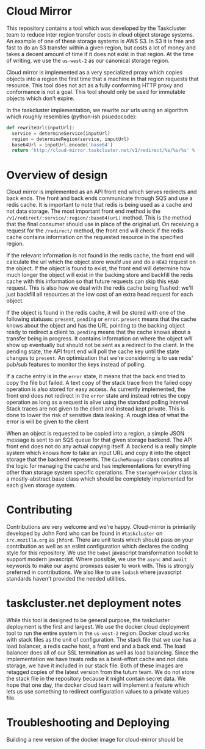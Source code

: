 # Cloud Mirror

This repository contains a tool which was developed by the Taskcluster team to
reduce inter region transfer costs in cloud object storage systems.  An example
of one of these storage systems is AWS S3.  In S3 it is free and fast to do an
S3 transfer within a given region, but costs a lot of money and takes a decent
amount of time if it does not exist in that region.  At the time of writing, we
use the `us-west-2` as our canonical storage region.

Cloud mirror is implemented as a very specialized proxy which copies objects
into a region the first time that a machine in that region requests that
resource.  This tool does not act as a fully conforming HTTP proxy and
conformance is not a goal.  This tool should only be used for immutable objects
which don't expire.

In the taskcluster implementation, we rewrite our urls using an algorithm which
roughly resembles (python-ish psuedocode):

```python
def rewriteUrl(inputUrl):
  service = determineService(inputUrl)
  region = determineRegion(service, inputUrl)
  base64Url = inputUrl.encode('base64')
  return 'http://cloud-mirror.taskcluster.net/v1/redirect/%s/%s/%s' % (service, region, base64Url)
```

# Overview of design

Cloud mirror is implemented as an API front end which serves redirects and back
ends.  The front and back ends communicate through SQS and use a redis cache.
It is important to note that redis is being used as a cache and not data
storage.  The most important front end method is the
`/v1/redirect/:service/:region/:base64(urL)` method.  This is the method that
the final consumer should use in place of the original url.  On receiving a
request for the `/redirect/` method, the front end will check if the redis
cache contains information on the requested resource in the specified region.

If the relevant information is not found in the redis cache, the front end will
calculate the url which the object store *would* use and do a `HEAD` request on
the object.  If the object is found to exist, the front end will determine how
much longer the object will exist in the backing store and backfill the redis
cache with this information so that future requests can skip this `HEAD`
request.  This is also how we deal with the redis cache being flushed: we'll
just backfill all resources at the low cost of an extra head request for each
object.

If the object is found in the redis cache, it will be stored with one of the
following statuses: `present`, `pending` or `error`.  `present` means that the
cache knows about the object and has the URL pointing to the backing object
ready to redirect a client to.  `pending` means that the cache knows about a
transfer being in progress.  It contains information on where the object *will*
show up eventually but should not be sent as a redirect to the client.  In the
pending state, the API front end will poll the cache key until the state
changes to `present`.  An optimization that we're considering is to use redis'
pub/sub features to monitor the keys instead of polling.

If a cache entry is in the `error` state, it means that the back end tried to
copy the file but failed.  A text copy of the stack trace from the failed copy
operation is also stored for easy access.  As currently implemented, the front
end does not redirect in the `error` state and instead retries the copy
operation as long as a request is alive using the standard polling interval.
Stack traces are not given to the client and instead kept private.  This is
done to lower the risk of sensitive data leaking.  A rough idea of what the
error is will be given to the client

When an object is requested to be copied into a region, a simple JSON message
is sent to an SQS queue for that given storage backend.  The API front end does
not do any actual copying itself.  A backend is a really simple system which
knows how to take an input URL and copy it into the object storage that the
backend represents.  The `CacheManager` class conatins all the logic for
managing the cache and has implementations for everything other than storage
system specific operations.  The `StorageProvider` class is a mostly-abstract
base class which should be completely implemented for each given storage
system.

# Contributing

Contributions are very welcome and we're happy.  Cloud-mirror is primiarily
developed by John Ford who can be found in `#taskcluster` on `irc.mozilla.org`
as `jhford`.  There are unit tests which should pass on your contribution as
well as an eslint configuration which declares the coding style for this
repository.  We use the `babel` javascript transformation toolkit to support
modern javascript.  Where possible, we use the `async` and `await` keywords to
make our async promises easier to work with.  This is strongly preferred in
contributions.  We also like to use `lodash` where javascript standards haven't
provided the needed utilities.

# taskcluster.net deployment notes

While this tool is designed to be general purpose, the taskcluster deployment
is the first and largest.  We use the docker cloud deployment tool to run the
entire system in the `us-west-2` region.  Docker cloud works with stack files
as the unit of configuration.  The stack file that we use has a load balancer,
a redis cache host, a front end and a back end.  The load balancer does all of
our SSL termination as well as load balancing.  Since the implementation we
have treats redis as a best-effort cache and not data storage, we have it
included in our stack file.  Both of these images are retagged copies of the
latest version from the tutum team.  We do not store the stack file in the
repository because it might contain secret data.  We hope that one day, the
docker cloud team will implement a feature which lets us use something to
redirect configuration values to a private values file.

# Troubleshooting and Deploying

Building a new version of the docker image for cloud-mirror should be 
